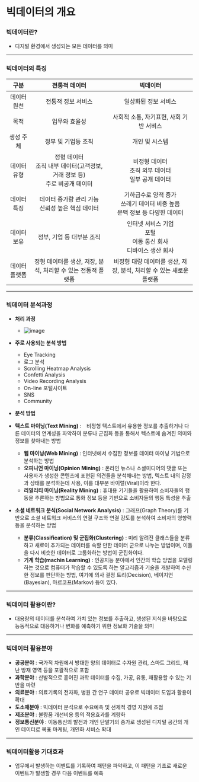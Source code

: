 # 빅데이터의 개요



### 빅데이터란?

* 디지털 환경에서 생성되는 모든 데이터를 의미

---

### 빅데이터의 특징

|     구분      |    전통적 데이터    | 빅데이터 |
| :-----------: | :-----------------: | :------: |
|  데이터 원천  | 전통적 정보 서비스  | 일상화된 정보 서비스 |
|     목적      |    업무와 효율성    | 사회적 소통, 자기표현, 사회 기반 서비스 |
|   생성 주체   | 정부 및 기업등 조직 | 개인 및 시스템 |
|   데이터 유형   |  정형 데이터<br>  조직 내부 데이터(고객정보,거래 정보 등)<br>  주로 비공개 데이터  | 비정형 데이터<br> 조직 외부 데이터<br> 일부 공개 데이터 |
|   데이터 특징   | 데이터 증가량 관리 가능<br>  신뢰성 높은 핵심 데이터 | 기하급수로 양적 증가<br> 쓰레기 데이터 비중 높음<br> 문맥 정보 등 다양한 데이터 |
|   데이터 보유   | 정부, 기업 등 대부분 조직 | 인터넷 서비스 기업<br> 포털<br> 이동 통신 회사<br> 디바이스 생산 회사 |
|   데이터 플랫폼   | 정형 데이터를 생산, 저장, 분석, 처리할 수 있는 전동적 플랫폼 | 비정형 대량 데이터를 생산, 저장, 분석, 처리할 수 있는 새로운 플랫폼 |

---

### 빅데이터 분석과정

* **처리 과정**
  * ![image](Image.JPG)

* **주로 사용되는 분석 방법**
  * Eye Tracking
  * 로그 분석
  * Scrolling Heatmap Analysis
  * Confetti Analysis
  * Video Recording Analysis
  * On-line 포털사이트
  * SNS
  * Community

* **분석 방법**
* **텍스트 마이닝(Text Mining)** :　비정형 텍스트에서 유용한 정보를 추출하거나 다른 데이터의 연계성을 파악하여 분류나 군집화 등을 통해서 텍스트에 숨겨진 의미와 정보를 찾아내는 방법
  * **웹 마이닝(Web Mining)** : 인터넷에서 수집한 정보를 데이터 마이닝 기법으로 분석하는 방법
  * **오피니언 마이닝(Opinion Mining)** : 온라인 뉴스나 소셜미디어의 댓글 또는 사용자가 생성한 콘텐츠에 표현된 의견들을 분석해내는 방법, 텍스트 내의 감정과 상태를 분석하는데 사용, 이를 대부분 바이럴(Viral)이라 한다.
  * **리얼리티 마이닝(Reality Mining)** : 휴대용 기기들을 활용하여 소비자들의 행동을 추론하는 방법으로 통화 정보 등을 기반으로 소비자들의 행동 특성을 추출
  
* **소셜 네트워크 분석(Social Network Analysis)** : 그래프(Graph Theory)를 기반으로 소셜 네트워크 서비스의 연결 구조와 연결 강도를 분석하여 소비자의 영향력 등을 분석하는 방법
  * **분류(Classification) 및 군집화(Clustering)** : 미리 알려진 클래스들을 분류하고 새로이 추가되는 데이터를 속할 만한 데이터 군으로 나누는 방법이며, 이들을 다시 비슷한 데이터로 그룹화하는 방법이 군집화이다.
  * **기계 학습(machin Learning)** : 인공지능 분야에서 인간의 학습 방법을 모델링하는 것으로 컴퓨터가 학습할 수 있도록 하는 알고리즘과 기술을 개발하여 수신한 정보를 판단하는 방법, 여기에 의사 결정 트리(Decision), 베이지언(Bayesian), 마르코프(Markov) 등이 있다.

---

### 빅데이터 활용이란?

* 대용량의 데이터를 분석하여 가치 있는 정보를 추출하고, 생성된 지식을 바탕으로 능동적으로 대응하거나 변화를 예측하기 위한 정보화 기술을 의미

---

### 빅데이터 활용분야

* **공공분야** : 국가적 차원에서 방대한 양의 데이터로 수자원 관리, 스마트 그리드, 재난 방재 영역 등을 포괄적으로 포함
* **과학분야** : 산발적으로 흩어진 과학 데이터를 수집, 가공, 유통, 재활용할 수 있는 기반을 마련
* **의료분야** : 의료기록의 전자화, 병원 간 연구 데이터 공유로 빅데이터 도입과 활용이 확대
* **도소매분야** : 빅데이터 분석으로 수요예측 및 선제적 경영 지원에 초점
* **제조분야** : 불량품 개선비용 등의 적용효과를 계량화
* **정보통신분야** : 이동통신의 발전과 개인 단말기의 증가로 생성된 디지털 공간의 개인 데이터로 목표 마케팅, 개인화 서비스 확대

---

### 빅데이터활용 기대효과

* 업무에서 발생하는 이벤트를 기록하여 패턴을 파악하고, 이 패턴을 기초로 새로운 이벤트가 발생할 경우 다음 이벤트를 예측
